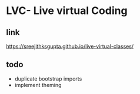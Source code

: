 # LVC- Live virtual Coding

## link
https://sreejithksgupta.github.io/live-virtual-classes/

## todo
- duplicate bootstrap imports
- implement theming